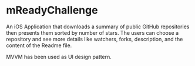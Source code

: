 # mReadyChallenge

An iOS Application that downloads a summary of public GitHub repositories then presents them sorted by number of stars.
The users can choose a repository and see more details like watchers, forks, description, and the content of the Readme file.

MVVM has been used as UI design pattern.
